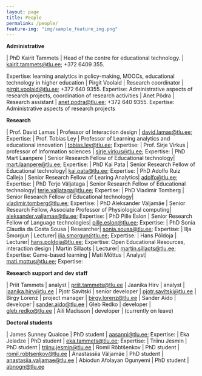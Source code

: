 ```yaml
---
layout: page
title: People
permalink: /people/
feature-img: "img/sample_feature_img.png"
---
```


**Administrative**

| PhD Kairit Tammets | Head of the centre for educational technology. | kairit.tammets@tlu.ee; +372 6409 355.

Expertise: learning analytics in policy-making, MOOCs, educational technology in higher education
| Pirgit Voolaid |  Research coordinator | pirgit.voolaid@tlu.ee; +372 640 9355. Expertise: Administrative aspects of research projects, coordination of research activities
| Anet Põdra | Research assistant | anet.podra@tlu.ee; +372 640 9355. Expertise: Administrative aspects of research projects

**Research**

| Prof. David Lamas | Professor of Interaction design | david.lamas@tlu.ee; Expertise:
| Prof. Tobias Ley | Professor of Learning analytics and educational innovation | tobias.ley@tlu.ee; Expertise: 
| Prof. Sirje Virkus | professor of Information sciences | sirje.virkus@tlu.ee; Expertise: 
| PhD Mart Laanpere | Senior Research Fellow of Educational technology| mart.laanpere@tlu.ee; Expertise: 
| PhD Kai Pata | Senior Research Fellow of Educational technology| kai.pata@tlu.ee; Expertise: 
| PhD Adolfo Ruiz Calleja | Senior Research Fellow of Learing Analytics| adolfo@tlu.ee; Expertise: 
| PhD Terje Väljataga | Senior Research Fellow of Educational technology| terje.valjataga@tlu.ee; Expertise: 
| PhD Vladimir Tomberg | Senior Research Fellow of Educational technology| vladimir.tomberg@tlu.ee; Expertise: 
| PhD Aleksander Väljamäe | Senior Research Fellow, Associate Professor of Physiological computing| aleksander.valjamae@tlu.ee; Expertise: 
| PhD Pille Eslon | Senior Research Fellow of Language technologies| pille.eslon@tlu.ee; Expertise: 
| PhD Sonia Claudia da Costa Sousa | Researcher| sonia.sousa@tlu.ee; Expertise: 
| Ilja Šmorgun | Lecturer| ilja.smorgun@tlu.ee; Expertise: 
| Hans Põldoja | Lecturer| hans.poldoja@tlu.ee; Expertise: Open Educational Resources, interaction design
| Martin Sillaots | Lecturer| martin.sillaots@tlu.ee; Expertise: Game-based learning
| Mati Mõttus | Analyst| mati.mottus@tlu.ee; Expertise: 

**Research support and dev staff**

| Priit Tammets | analyst | priit.tammets@tlu.ee
| Jaanika Hirv | analyst | jaanika.hirv@tlu.ee
| Pjotr Savitski | senior developer | pjotr.savitski@tlu.ee
| Birgy Lorenz | project manager | birgy.lorenz@tlu.ee
| Sander Aido | developer | sander.aido@tlu.ee
| Gleb Redko | developer | gleb.redko@tlu.ee
| Aili Madisson | developer | (currently on leave)

**Doctoral students**

| James Sunney Quaicoe | PhD student | aasanni@tlu.ee; Expertise: 
| Eka Jeladze | PhD student | eka.tammets@tlu.ee; Expertise:
| Triinu Jesmin | PhD student  | triinu.jesmin@tlu.ee
| Romil Rõbtšenkov | PhD student  | romil.robtsenkov@tlu.ee
| Anastassiia Väljamäe | PhD student  | anastasiia.valjamae@tlu.ee
| Abiodun Afolayan Ogunyemi | PhD student  | abnogn@tlu.ee

